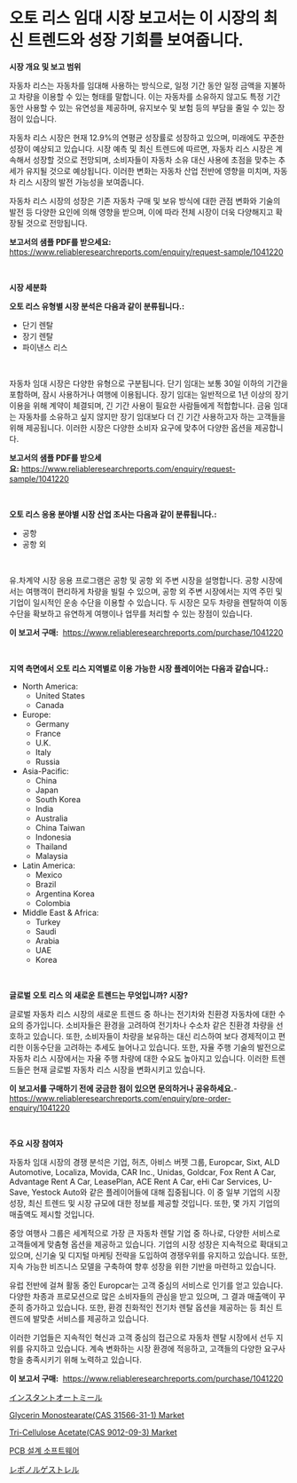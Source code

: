 <p><h1>오토 리스 임대 시장 보고서는 이 시장의 최신 트렌드와 성장 기회를 보여줍니다.</h1></p><p><strong>시장 개요 및 보고 범위</strong></p>
<p><p>자동차 리스는 자동차를 임대해 사용하는 방식으로, 일정 기간 동안 일정 금액을 지불하고 차량을 이용할 수 있는 형태를 말합니다. 이는 자동차를 소유하지 않고도 특정 기간 동안 사용할 수 있는 유연성을 제공하며, 유지보수 및 보험 등의 부담을 줄일 수 있는 장점이 있습니다. </p><p>자동차 리스 시장은 현재 12.9%의 연평균 성장률로 성장하고 있으며, 미래에도 꾸준한 성장이 예상되고 있습니다. 시장 예측 및 최신 트렌드에 따르면, 자동차 리스 시장은 계속해서 성장할 것으로 전망되며, 소비자들이 자동차 소유 대신 사용에 초점을 맞추는 추세가 유지될 것으로 예상됩니다. 이러한 변화는 자동차 산업 전반에 영향을 미치며, 자동차 리스 시장의 발전 가능성을 보여줍니다. </p><p>자동차 리스 시장의 성장은 기존 자동차 구매 및 보유 방식에 대한 관점 변화와 기술의 발전 등 다양한 요인에 의해 영향을 받으며, 이에 따라 전체 시장이 더욱 다양해지고 확장될 것으로 전망됩니다.</p></p>
<p><strong>보고서의 샘플 PDF를 받으세요:</strong> <a href="https://www.reliableresearchreports.com/enquiry/request-sample/1041220">https://www.reliableresearchreports.com/enquiry/request-sample/1041220</a></p>
<p>&nbsp;</p>
<p><strong>시장 세분화</strong></p>
<p><strong>오토 리스 유형별 시장 분석은 다음과 같이 분류됩니다.:</strong></p>
<p><ul><li>단기 렌탈</li><li>장기 렌탈</li><li>파이낸스 리스</li></ul></p>
<p>&nbsp;</p>
<p><p>자동차 임대 시장은 다양한 유형으로 구분됩니다. 단기 임대는 보통 30일 이하의 기간을 포함하며, 잠시 사용하거나 여행에 이용됩니다. 장기 임대는 일반적으로 1년 이상의 장기 이용을 위해 계약이 체결되며, 긴 기간 사용이 필요한 사람들에게 적합합니다. 금융 임대는 자동차를 소유하고 싶지 않지만 장기 임대보다 더 긴 기간 사용하고자 하는 고객들을 위해 제공됩니다. 이러한 시장은 다양한 소비자 요구에 맞추어 다양한 옵션을 제공합니다.</p></p>
<p><strong>보고서의 샘플 PDF를 받으세요:</strong>&nbsp;<a href="https://www.reliableresearchreports.com/enquiry/request-sample/1041220">https://www.reliableresearchreports.com/enquiry/request-sample/1041220</a></p>
<p>&nbsp;</p>
<p><strong> 오토 리스 응용 분야별 시장 산업 조사는 다음과 같이 분류됩니다.:</strong></p>
<p><ul><li>공항</li><li>공항 외</li></ul></p>
<p>&nbsp;</p>
<p><p>유.차계약 시장 응용 프로그램은 공항 및 공항 외 주변 시장을 설명합니다. 공항 시장에서는 여행객이 편리하게 차량을 빌릴 수 있으며, 공항 외 주변 시장에서는 지역 주민 및 기업이 일시적인 운송 수단을 이용할 수 있습니다. 두 시장은 모두 차량을 렌탈하여 이동 수단을 확보하고 유연하게 여행이나 업무를 처리할 수 있는 장점이 있습니다.</p></p>
<p><strong>이 보고서 구매:</strong>&nbsp; <a href="https://www.reliableresearchreports.com/purchase/1041220">https://www.reliableresearchreports.com/purchase/1041220</a></p>
<p>&nbsp;</p>
<p><strong>지역 측면에서 오토 리스 지역별로 이용 가능한 시장 플레이어는 다음과 같습니다.:</strong></p>
<p><ul>
    <li>
        North America:
        <ul>
            <li>United States</li>
            <li>Canada</li>
        </ul>
    </li>
    <li>
        Europe:
        <ul>
            <li>Germany</li>
            <li>France</li>
            <li>U.K.</li>
            <li>Italy</li>
            <li>Russia</li>
        </ul>
    </li>
    <li>
        Asia-Pacific:
        <ul>
            <li>China</li>
            <li>Japan</li>
            <li>South Korea</li>
            <li>India</li>
            <li>Australia</li>
            <li>China Taiwan</li>
            <li>Indonesia</li>
            <li>Thailand</li>
            <li>Malaysia</li>
        </ul>
    </li>
    <li>
        Latin America:
        <ul>
            <li>Mexico</li>
            <li>Brazil</li>
            <li>Argentina Korea</li>
            <li>Colombia</li>
        </ul>
    </li>
    <li>
        Middle East & Africa:
        <ul>
            <li>Turkey</li>
            <li>Saudi</li>
            <li>Arabia</li>
            <li>UAE</li>
            <li>Korea</li>
        </ul>
    </li>
    </ul></p>
<p>&nbsp;</p>
<p><strong>글로벌 오토 리스 의 새로운 트렌드는 무엇입니까? 시장?</strong></p>
<p><p>글로벌 자동차 리스 시장의 새로운 트렌드 중 하나는 전기차와 친환경 자동차에 대한 수요의 증가입니다. 소비자들은 환경을 고려하여 전기차나 수소차 같은 친환경 차량을 선호하고 있습니다. 또한, 소비자들이 차량을 보유하는 대신 리스하여 보다 경제적이고 편리한 이동수단을 고려하는 추세도 늘어나고 있습니다. 또한, 자율 주행 기술의 발전으로 자동차 리스 시장에서는 자율 주행 차량에 대한 수요도 높아지고 있습니다. 이러한 트렌드들은 현재 글로벌 자동차 리스 시장을 변화시키고 있습니다.</p></p>
<p><strong>이 보고서를 구매하기 전에 궁금한 점이 있으면 문의하거나 공유하세요.</strong>- <a href="https://www.reliableresearchreports.com/enquiry/pre-order-enquiry/1041220">https://www.reliableresearchreports.com/enquiry/pre-order-enquiry/1041220</a></p>
<p>&nbsp;</p>
<p><strong>주요 시장 참여자</strong></p>
<p><p>자동차 임대 시장의 경쟁 분석은 기업, 허츠, 아비스 버젯 그룹, Europcar, Sixt, ALD Automotive, Localiza, Movida, CAR Inc., Unidas, Goldcar, Fox Rent A Car, Advantage Rent A Car, LeasePlan, ACE Rent A Car, eHi Car Services, U-Save, Yestock Auto와 같은 플레이어들에 대해 집중됩니다. 이 중 일부 기업의 시장 성장, 최신 트렌드 및 시장 규모에 대한 정보를 제공할 것입니다. 또한, 몇 가지 기업의 매출액도 제시할 것입니다.</p><p>중앙 여행사 그룹은 세계적으로 가장 큰 자동차 렌탈 기업 중 하나로, 다양한 서비스로 고객들에게 맞춤형 옵션을 제공하고 있습니다. 기업의 시장 성장은 지속적으로 확대되고 있으며, 신기술 및 디지털 마케팅 전략을 도입하여 경쟁우위를 유지하고 있습니다. 또한, 지속 가능한 비즈니스 모델을 구축하여 향후 성장을 위한 기반을 마련하고 있습니다.</p><p>유럽 전반에 걸쳐 활동 중인 Europcar는 고객 중심의 서비스로 인기를 얻고 있습니다. 다양한 차종과 프로모션으로 많은 소비자들의 관심을 받고 있으며, 그 결과 매출액이 꾸준히 증가하고 있습니다. 또한, 환경 친화적인 전기차 렌탈 옵션을 제공하는 등 최신 트렌드에 발맞춘 서비스를 제공하고 있습니다.</p><p>이러한 기업들은 지속적인 혁신과 고객 중심의 접근으로 자동차 렌탈 시장에서 선두 지위를 유지하고 있습니다. 계속 변화하는 시장 환경에 적응하고, 고객들의 다양한 요구사항을 충족시키기 위해 노력하고 있습니다.</p></p>
<p><strong>이 보고서 구매:</strong>&nbsp;&nbsp;<a href="https://www.reliableresearchreports.com/purchase/1041220">https://www.reliableresearchreports.com/purchase/1041220</a></p>
<p><p><a href="https://github.com/joaejkdzgyljvo6/Market-Research-Report-List-1/blob/main/4016563593.md">インスタントオートミール</a></p><p><a href="https://github.com/GroverBarry/Market-Research-Report-List-4/blob/main/glycerin-monostearatecas-31566-31-1-market.md">Glycerin Monostearate(CAS 31566-31-1) Market</a></p><p><a href="https://github.com/lylyparadise/Market-Research-Report-List-2/blob/main/tri-cellulose-acetatecas-9012-09-3-market.md">Tri-Cellulose Acetate(CAS 9012-09-3) Market</a></p><p><a href="https://github.com/vsap75a286l/Market-Research-Report-List-1/blob/main/3700497285.md">PCB 설계 소프트웨어</a></p><p><a href="https://medium.com/@lillianamurazik2023/%E3%83%AC%E3%83%9C%E3%83%8E%E3%83%AB%E3%82%B2%E3%82%B9%E3%83%88%E3%83%AC%E3%83%AB%E5%B8%82%E5%A0%B4%E3%81%AE%E8%A6%8F%E6%A8%A1-cagr-%E3%83%88%E3%83%AC%E3%83%B3%E3%83%892024%E5%B9%B4%E3%81%8B%E3%82%892030%E5%B9%B4-ba95cbf49758">レボノルゲストレル</a></p></p>
